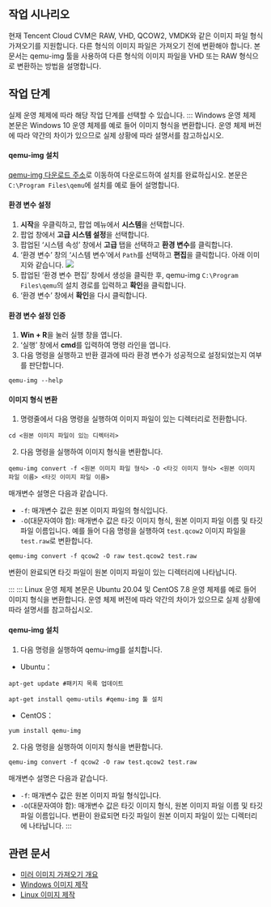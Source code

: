 ## 작업 시나리오
현재 Tencent Cloud CVM은 RAW, VHD, QCOW2, VMDK와 같은 이미지 파일 형식 가져오기를 지원합니다. 다른 형식의 이미지 파일은 가져오기 전에 변환해야 합니다. 본 문서는 qemu-img 툴을 사용하여 다른 형식의 이미지 파일을 VHD 또는 RAW 형식으로 변환하는 방법을 설명합니다.

## 작업 단계
실제 운영 체제에 따라 해당 작업 단계를 선택할 수 있습니다.
<dx-tabs>
::: Windows 운영 체제[](id:windows)
<dx-alert infotype="explain" title="">
본문은 Windows 10 운영 체제를 예로 들어 이미지 형식을 변환합니다. 운영 체제 버전에 따라 약간의 차이가 있으므로 실제 상황에 따라 설명서를 참고하십시오.
</dx-alert>


#### qemu-img 설치
[qemu-img 다운로드 주소](https://qemu.weilnetz.de/w64/?spm=a2c4g.11186623.0.0.52164204ykdbP9)로 이동하여 다운로드하여 설치를 완료하십시오. 본문은 `C:\Program Files\qemu`에 설치를 예로 들어 설명합니다.


#### 환경 변수 설정
1. **시작**을 우클릭하고, 팝업 메뉴에서 **시스템**을 선택합니다.
2. 팝업 창에서 **고급 시스템 설정**을 선택합니다.
3. 팝업된 ‘시스템 속성’ 창에서 **고급** 탭을 선택하고 **환경 변수**를 클릭합니다.
4. ‘환경 변수’ 창의 ‘시스템 변수’에서 `Path`를 선택하고 **편집**을 클릭합니다. 아래 이미지와 같습니다.
![](https://qcloudimg.tencent-cloud.cn/raw/d23a111449b96d2f97615bcc5431b9f4.png)
5. 팝업된 ‘환경 변수 편집’ 창에서 생성을 클릭한 후, qemu-img `C:\Program Files\qemu`의 설치 경로를 입력하고 **확인**을 클릭합니다.
6. ‘환경 변수’ 창에서 **확인**을 다시 클릭합니다.

#### 환경 변수 설정 인증
1. **Win + R**을 눌러 실행 창을 엽니다.
2. ‘실행’ 창에서 **cmd**를 입력하여 명령 라인을 엽니다.
3. 다음 명령을 실행하고 반환 결과에 따라 환경 변수가 성공적으로 설정되었는지 여부를 판단합니다.
```
qemu-img --help
```

#### 이미지 형식 변환
1. 명령줄에서 다음 명령을 실행하여 이미지 파일이 있는 디렉터리로 전환합니다.
```
cd <원본 이미지 파일이 있는 디렉터리>
```
2. 다음 명령을 실행하여 이미지 형식을 변환합니다.
```
qemu-img convert -f <원본 이미지 파일 형식> -O <타깃 이미지 형식> <원본 이미지 파일 이름> <타깃 이미지 파일 이름>
```
매개변수 설명은 다음과 같습니다.
 - `-f`: 매개변수 값은 원본 이미지 파일의 형식입니다. 
 - `-O`(대문자여야 함): 매개변수 값은 타깃 이미지 형식, 원본 이미지 파일 이름 및 타깃 파일 이름입니다.
예를 들어 다음 명령을 실행하여 `test.qcow2` 이미지 파일을 `test.raw`로 변환합니다.
```
qemu-img convert -f qcow2 -O raw test.qcow2 test.raw
```
변환이 완료되면 타깃 파일이 원본 이미지 파일이 있는 디렉터리에 나타납니다.

:::
::: Linux 운영 체제[](id:linux)
<dx-alert infotype="explain" title="">
본문은 Ubuntu 20.04 및 CentOS 7.8 운영 체제를 예로 들어 이미지 형식을 변환합니다. 운영 체제 버전에 따라 약간의 차이가 있으므로 실제 상황에 따라 설명서를 참고하십시오.
</dx-alert>

#### qemu-img 설치
1. 다음 명령을 실행하여 qemu-img를 설치합니다.
 - Ubuntu：
 ```
 apt-get update #패키지 목록 업데이트
 ```
 ```
 apt-get install qemu-utils #qemu-img 툴 설치
 ```
 - CentOS：
 ```
 yum install qemu-img
 ```
2. 다음 명령을 실행하여 이미지 형식을 변환합니다.
```
qemu-img convert -f qcow2 -O raw test.qcow2 test.raw
```
매개변수 설명은 다음과 같습니다.
 - `-f`: 매개변수 값은 원본 이미지 파일 형식입니다. 
 - `-O`(대문자여야 함): 매개변수 값은 타깃 이미지 형식, 원본 이미지 파일 이름 및 타깃 파일 이름입니다.
변환이 완료되면 타깃 파일이 원본 이미지 파일이 있는 디렉터리에 나타납니다.
:::
</dx-tabs>

## 관련 문서
- [미러 이미지 가져오기 개요](https://intl.cloud.tencent.com/document/product/213/4945)
- [Windows 이미지 제작](https://intl.cloud.tencent.com/document/product/213/17815)
- [Linux 이미지 제작](https://intl.cloud.tencent.com/document/product/213/17814)



